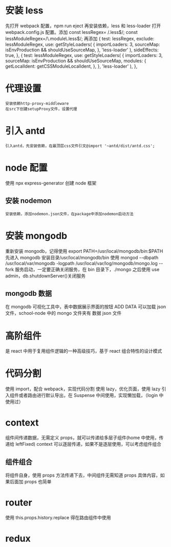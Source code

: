 # 安装 less

先打开 webpack 配置，npm run eject
再安装依赖，less 和 less-loader
打开 webpack.config.js 配置。添加
const lessRegex= /\.less$/;
  const lessModuleRegex=/\.module\.less$/;
再添加
{
test: lessRegex,
exclude: lessModuleRegex,
use: getStyleLoaders(
{
importLoaders: 3,
sourceMap: isEnvProduction && shouldUseSourceMap,
},
'less-loader'
),
sideEffects: true,
},
{
test: lessModuleRegex,
use: getStyleLoaders(
{
importLoaders: 3,
sourceMap: isEnvProduction && shouldUseSourceMap,
modules: {
getLocalIdent: getCSSModuleLocalIdent,
},
},
'less-loader'
),
},

# 代理设置

    安装依赖http-proxy-middleware
    在src下创建setupProxy文件，设置代理

# 引入 antd

    引入antd，先安装依赖，在最顶层css文件引文@import '~antd/dist/antd.css';

# node 配置

使用 npx express-generator 创建 node 框架

## 安装 nodemon

    安装依赖，添加nodemon.json文件，在package中添加nodemon启动方法

# 安装 mongodb

重新安装 mongodb，记得使用 export PATH=/usr/local/mongodb/bin:\$PATH
先进入 mongodb 安装目录/usr/local/mongodb/bin 使用
mongod --dbpath /usr/local/var/mongodb -logpath /usr/local/var/log/mongodb/mongo.log --fork
服务启动，一定要正确关闭服务，在 bin 目录下，./mongo 之后使用 use admin，db.shutdownServer()关闭服务

## mongodb 数据

在 mongodb 可视化工具中，表中数据展示界面的按钮 ADD DATA 可以加载 json 文件，school-node 中的 mongo 文件夹有 数据 json 文件

# 高阶组件

是 react 中用于复用组件逻辑的一种高级技巧，基于 react 组合特性的设计模式

# 代码分割

使用 import，配合 webpack，实现代码分割
使用 lazy，优化页面，使用 lazy 引入组件或者路由进行默认导出，在 Suspense 中间使用，实现懒加载，（login 中使用过）

# context

组件间传递数据，无需定义 props，就可以传递给多层子组件(home 中使用，传递给 leftFixed)
context 可以逐层传递，如果不是逐层使用，可以考虑组件组合

## 组件组合

将组件自身，使用 props 方法传递下去，中间组件无需知道 props 具体内容，如果后面加 props 也简单

# router

使用 this.props.history.replace 得在路由组件中使用

# redux
